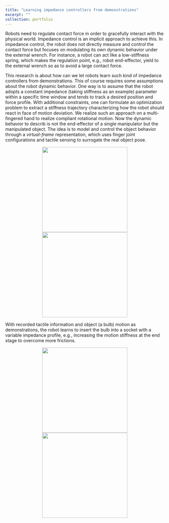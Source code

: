 ```yaml
---
title: "Learning impedance controllers from demonstrations"
excerpt: ""
collection: portfolio
---
```


Robots need to regulate contact force in order to gracefully interact with the physical world. Impedance control is an implicit approach to achieve this. In impedance control, the robot does not directly measure and control the contact force but focuses on modulating its own dynamic behavior under the external wrench. For instance, a robot can act like a low-stiffness spring, which makes the regulation point, e.g., robot end-effector, yield to the external wrench so as to avoid a large contact force.

This research is about how can we let robots learn such kind of impedance controllers from demonstrations. This of course requires some assumptions about the robot dynamic behavior. One way is to assume that the robot adopts a constant impedance (taking stiffness as an example) parameter within a specific time window and tends to track a desired position and force profile. With additional constraints, one can formulate an optimization problem to extract a stiffness trajectory characterizing how the robot should react in face of motion deviation. We realize such an approach on a multi-fingered hand to realize compliant rotational motion. Now the dynamic behavior to describ is not the end-effector of a single manipulator but the manipulated object. The idea is to model and control the object behavior through a *virtual-frame* representation, which uses finger joint configurations and tactile sensing to surrogate the real object pose. 

<p align="center">
<img src="{{site.baseurl}}/images/research/allegro_biotac.png" width="270" alt=""><img src="{{site.baseurl}}/images/research/virtual_frame.png" width="270" alt="">
</p>

With recorded tactile information and object (a bulb) motion as demonstrations, the robot learns to insert the bulb into a socket with a variable impedance profile, e.g., increasing the motion stiffness at the end stage to overcome more frictions.

<p align="center">
<img src="{{site.baseurl}}/images/research/allegro_bulb_demo.gif" width="270" alt=""><img src="{{site.baseurl}}/images/research/allegro_bulb_exec.gif" width="270" alt="">
</p>

